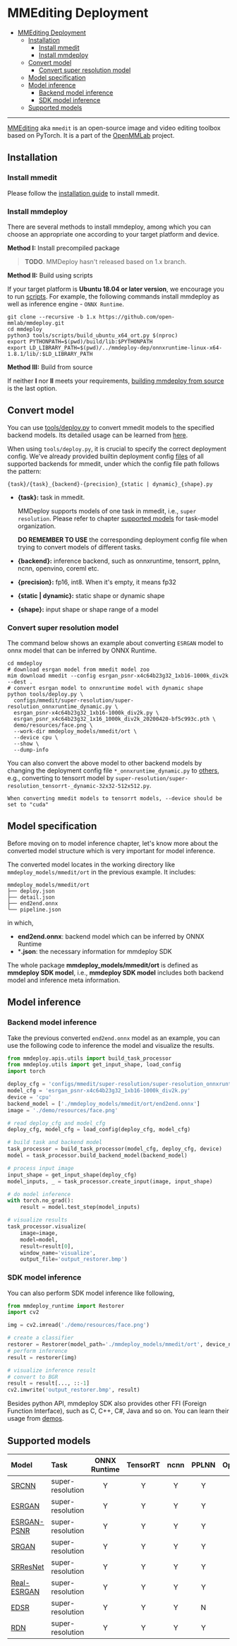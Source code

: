 # MMEditing Deployment

- [MMEditing Deployment](#mmediting-deployment)
  - [Installation](#installation)
    - [Install mmedit](#install-mmedit)
    - [Install mmdeploy](#install-mmdeploy)
  - [Convert model](#convert-model)
    - [Convert super resolution model](#convert-super-resolution-model)
  - [Model specification](#model-specification)
  - [Model inference](#model-inference)
    - [Backend model inference](#backend-model-inference)
    - [SDK model inference](#sdk-model-inference)
  - [Supported models](#supported-models)

______________________________________________________________________

[MMEditing](https://github.com/open-mmlab/mmediting/tree/1.x) aka `mmedit` is an open-source image and video editing toolbox based on PyTorch. It is a part of the [OpenMMLab](https://openmmlab.com/) project.

## Installation

### Install mmedit

Please follow the [installation guide](https://github.com/open-mmlab/mmediting/tree/1.x#installation) to install mmedit.

### Install mmdeploy

There are several methods to install mmdeploy, among which you can choose an appropriate one according to your target platform and device.

**Method I:** Install precompiled package

> **TODO**. MMDeploy hasn't released based on 1.x branch.

**Method II:** Build using scripts

If your target platform is **Ubuntu 18.04 or later version**, we encourage you to run
[scripts](../01-how-to-build/build_from_script.md). For example, the following commands install mmdeploy as well as inference engine - `ONNX Runtime`.

```shell
git clone --recursive -b 1.x https://github.com/open-mmlab/mmdeploy.git
cd mmdeploy
python3 tools/scripts/build_ubuntu_x64_ort.py $(nproc)
export PYTHONPATH=$(pwd)/build/lib:$PYTHONPATH
export LD_LIBRARY_PATH=$(pwd)/../mmdeploy-dep/onnxruntime-linux-x64-1.8.1/lib/:$LD_LIBRARY_PATH
```

**Method III:** Build from source

If neither **I** nor **II** meets your requirements, [building mmdeploy from source](../01-how-to-build/build_from_source.md) is the last option.

## Convert model

You can use [tools/deploy.py](https://github.com/open-mmlab/mmdeploy/tree/1.x/tools/deploy.py) to convert mmedit models to the specified backend models. Its detailed usage can be learned from [here](https://github.com/open-mmlab/mmdeploy/tree/1.x/docs/en/02-how-to-run/convert_model.md#usage).

When using `tools/deploy.py`, it is crucial to specify the correct deployment config. We've already provided builtin deployment config [files](https://github.com/open-mmlab/mmdeploy/tree/1.x/configs/mmedit) of all supported backends for mmedit, under which the config file path follows the pattern:

```
{task}/{task}_{backend}-{precision}_{static | dynamic}_{shape}.py
```

- **{task}:** task in mmedit.

  MMDeploy supports models of one task in mmedit, i.e., `super resolution`. Please refer to chapter [supported models](#supported-models) for task-model organization.

  **DO REMEMBER TO USE** the corresponding deployment config file when trying to convert models of different tasks.

- **{backend}:** inference backend, such as onnxruntime, tensorrt, pplnn, ncnn, openvino, coreml etc.

- **{precision}:** fp16, int8. When it's empty, it means fp32

- **{static | dynamic}:** static shape or dynamic shape

- **{shape}:** input shape or shape range of a model

### Convert super resolution model

The command below shows an example about converting `ESRGAN` model to onnx model that can be inferred by ONNX Runtime.

```shell
cd mmdeploy
# download esrgan model from mmedit model zoo
mim download mmedit --config esrgan_psnr-x4c64b23g32_1xb16-1000k_div2k --dest .
# convert esrgan model to onnxruntime model with dynamic shape
python tools/deploy.py \
  configs/mmedit/super-resolution/super-resolution_onnxruntime_dynamic.py \
  esrgan_psnr-x4c64b23g32_1xb16-1000k_div2k.py \
  esrgan_psnr_x4c64b23g32_1x16_1000k_div2k_20200420-bf5c993c.pth \
  demo/resources/face.png \
  --work-dir mmdeploy_models/mmedit/ort \
  --device cpu \
  --show \
  --dump-info
```

You can also convert the above model to other backend models by changing the deployment config file `*_onnxruntime_dynamic.py` to [others](https://github.com/open-mmlab/mmdeploy/tree/1.x/configs/mmedit), e.g., converting to tensorrt model by `super-resolution/super-resolution_tensorrt-_dynamic-32x32-512x512.py`.

```{tip}
When converting mmedit models to tensorrt models, --device should be set to "cuda"
```

## Model specification

Before moving on to model inference chapter, let's know more about the converted model structure which is very important for model inference.

The converted model locates in the working directory like `mmdeploy_models/mmedit/ort` in the previous example. It includes:

```
mmdeploy_models/mmedit/ort
├── deploy.json
├── detail.json
├── end2end.onnx
└── pipeline.json
```

in which,

- **end2end.onnx**: backend model which can be inferred by ONNX Runtime
- \***.json**: the necessary information for mmdeploy SDK

The whole package **mmdeploy_models/mmedit/ort** is defined as **mmdeploy SDK model**, i.e., **mmdeploy SDK model** includes both backend model and inference meta information.

## Model inference

### Backend model inference

Take the previous converted `end2end.onnx` model as an example, you can use the following code to inference the model and visualize the results.

```python
from mmdeploy.apis.utils import build_task_processor
from mmdeploy.utils import get_input_shape, load_config
import torch

deploy_cfg = 'configs/mmedit/super-resolution/super-resolution_onnxruntime_dynamic.py'
model_cfg = 'esrgan_psnr-x4c64b23g32_1xb16-1000k_div2k.py'
device = 'cpu'
backend_model = ['./mmdeploy_models/mmedit/ort/end2end.onnx']
image = './demo/resources/face.png'

# read deploy_cfg and model_cfg
deploy_cfg, model_cfg = load_config(deploy_cfg, model_cfg)

# build task and backend model
task_processor = build_task_processor(model_cfg, deploy_cfg, device)
model = task_processor.build_backend_model(backend_model)

# process input image
input_shape = get_input_shape(deploy_cfg)
model_inputs, _ = task_processor.create_input(image, input_shape)

# do model inference
with torch.no_grad():
    result = model.test_step(model_inputs)

# visualize results
task_processor.visualize(
    image=image,
    model=model,
    result=result[0],
    window_name='visualize',
    output_file='output_restorer.bmp')
```

### SDK model inference

You can also perform SDK model inference like following,

```python
from mmdeploy_runtime import Restorer
import cv2

img = cv2.imread('./demo/resources/face.png')

# create a classifier
restorer = Restorer(model_path='./mmdeploy_models/mmedit/ort', device_name='cpu', device_id=0)
# perform inference
result = restorer(img)

# visualize inference result
# convert to BGR
result = result[..., ::-1]
cv2.imwrite('output_restorer.bmp', result)
```

Besides python API, mmdeploy SDK also provides other FFI (Foreign Function Interface), such as C, C++, C#, Java and so on. You can learn their usage from [demos](https://github.com/open-mmlab/mmdeploy/tree/1.x/demo).

## Supported models

| Model                                                                               | Task             | ONNX Runtime | TensorRT | ncnn | PPLNN | OpenVINO |
| :---------------------------------------------------------------------------------- | :--------------- | :----------: | :------: | :--: | :---: | :------: |
| [SRCNN](https://github.com/open-mmlab/mmediting/tree/1.x/configs/srcnn)             | super-resolution |      Y       |    Y     |  Y   |   Y   |    Y     |
| [ESRGAN](https://github.com/open-mmlab/mmediting/tree/1.x/configs/esrgan)           | super-resolution |      Y       |    Y     |  Y   |   Y   |    Y     |
| [ESRGAN-PSNR](https://github.com/open-mmlab/mmediting/tree/1.x/configs/esrgan)      | super-resolution |      Y       |    Y     |  Y   |   Y   |    Y     |
| [SRGAN](https://github.com/open-mmlab/mmediting/tree/1.x/configs/srgan_resnet)      | super-resolution |      Y       |    Y     |  Y   |   Y   |    Y     |
| [SRResNet](https://github.com/open-mmlab/mmediting/tree/1.x/configs/srgan_resnet)   | super-resolution |      Y       |    Y     |  Y   |   Y   |    Y     |
| [Real-ESRGAN](https://github.com/open-mmlab/mmediting/tree/1.x/configs/real_esrgan) | super-resolution |      Y       |    Y     |  Y   |   Y   |    Y     |
| [EDSR](https://github.com/open-mmlab/mmediting/tree/1.x/configs/edsr)               | super-resolution |      Y       |    Y     |  Y   |   N   |    Y     |
| [RDN](https://github.com/open-mmlab/mmediting/tree/1.x/configs/rdn)                 | super-resolution |      Y       |    Y     |  Y   |   Y   |    Y     |
